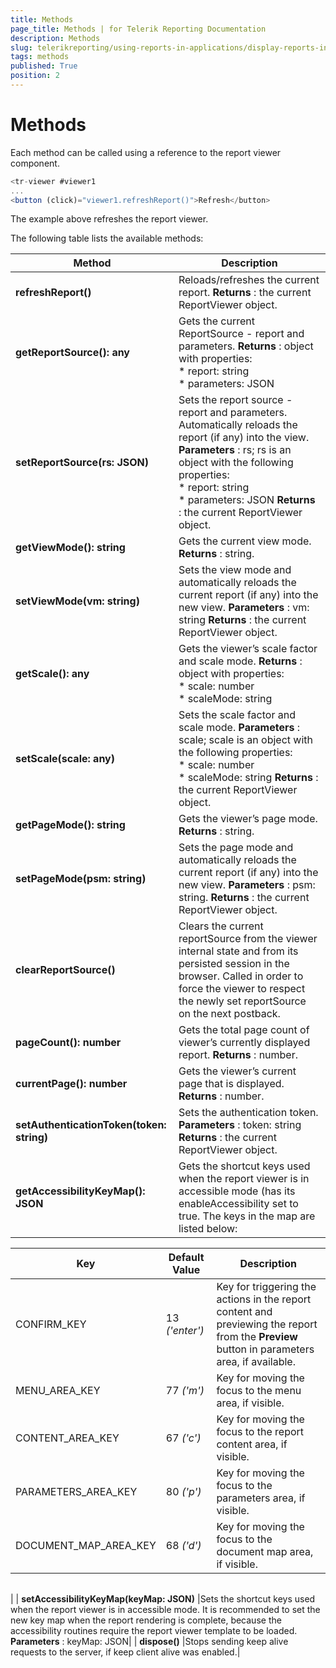 ```yaml
---
title: Methods
page_title: Methods | for Telerik Reporting Documentation
description: Methods
slug: telerikreporting/using-reports-in-applications/display-reports-in-applications/web-application/angular-report-viewer/api-reference/methods
tags: methods
published: True
position: 2
---
```


# Methods



Each method can be called using a reference to the report viewer component.         

    
````TypeScript
<tr-viewer #viewer1
...
<button (click)="viewer1.refreshReport()">Refresh</button>
````

The example above refreshes the report viewer.         

The following table lists the available methods:         

|  __Method__  |  __Description__  |
| ------ | ------ |
| __refreshReport()__ |Reloads/refreshes the current report. __Returns__ : the current ReportViewer object.|
| __getReportSource(): any__ |Gets the current ReportSource - report and parameters. __Returns__ : object with properties:<br/>* report: string<br/>* parameters: JSON|
| __setReportSource(rs: JSON)__ |Sets the report source - report and parameters. Automatically reloads the report (if any) into the view. __Parameters__ : rs; rs is an object with the following properties:<br/>* report: string<br/>* parameters: JSON __Returns__ : the current ReportViewer object.|
| __getViewMode(): string__ |Gets the current view mode. __Returns__ : string.|
| __setViewMode(vm: string)__ |Sets the view mode and automatically reloads the current report (if any) into the new view. __Parameters__ : vm: string __Returns__ : the current ReportViewer object.|
| __getScale(): any__ |Gets the viewer’s scale factor and scale mode. __Returns__ : object with properties:<br/>* scale: number<br/>* scaleMode: string|
| __setScale(scale: any)__ |Sets the scale factor and scale mode. __Parameters__ : scale; scale is an object with the following properties:<br/>* scale: number<br/>* scaleMode: string __Returns__ : the current ReportViewer object.|
| __getPageMode(): string__ |Gets the viewer’s page mode. __Returns__ : string.|
| __setPageMode(psm: string)__ |Sets the page mode and automatically reloads the current report (if any) into the new view. __Parameters__ : psm: string. __Returns__ : the current ReportViewer object.|
| __clearReportSource()__ |Clears the current reportSource from the viewer internal state and from its persisted session in the browser.               Called in order to force the viewer to respect the newly set reportSource on the next postback.|
| __pageCount(): number__ |Gets the total page count of viewer’s currently displayed report. __Returns__ : number.|
| __currentPage(): number__ |Gets the viewer’s current page that is displayed. __Returns__ : number.|
| __setAuthenticationToken(token: string)__ |Sets the authentication token. __Parameters__ : token: string __Returns__ : the current ReportViewer object.|
| __getAccessibilityKeyMap(): JSON__ |Gets the shortcut keys used when the report viewer is in accessible mode (has its enableAccessibility set to true. The keys in the map are listed below:|

 Key | Default Value | Description |
| ------ | ------ | ------ |
|CONFIRM_KEY|13 *('enter')* |Key for triggering the actions in the report content and previewing the report from the __Preview__ button in parameters area, if available.|
|MENU_AREA_KEY|77 *('m')* |Key for moving the focus to the menu area, if visible.|
|CONTENT_AREA_KEY|67 *('c')* |Key for moving the focus to the report content area, if visible.|
|PARAMETERS_AREA_KEY|80 *('p')* |Key for moving the focus to the parameters area, if visible.|
|DOCUMENT_MAP_AREA_KEY|68 *('d')* |Key for moving the focus to the document map area, if visible.

|   |   |
| ------ | ------ |
|
| __setAccessibilityKeyMap(keyMap: JSON)__ |Sets the shortcut keys used when the report viewer is in accessible mode.                 It is recommended to set the new key map when the report rendering is complete,                 because the accessibility routines require the report viewer template to be loaded. __Parameters__ : keyMap: JSON|
| __dispose()__ |Stops sending keep alive requests to the server, if keep client alive was enabled.|

